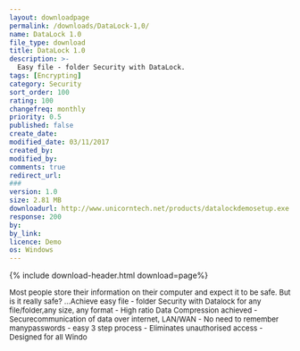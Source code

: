 ```yaml
---
layout: downloadpage
permalink: /downloads/DataLock-1,0/
name: DataLock 1.0
file_type: download
title: DataLock 1.0
description: >-
  Easy file - folder Security with DataLock.
tags: [Encrypting]
category: Security
sort_order: 100
rating: 100
changefreq: monthly
priority: 0.5
published: false
create_date:
modified_date: 03/11/2017
created_by:
modified_by:
comments: true
redirect_url:
###
version: 1.0
size: 2.81 MB
downloadurl: http://www.unicorntech.net/products/datalockdemosetup.exe
response: 200
by:
by_link:
licence: Demo
os: Windows
---
```


{% include download-header.html download=page%}

<p style="fix-download-text !important">
<p><font size="2">Most people store their information on their computer and expect it to be safe. But is it really safe? ...Achieve easy file - folder Security with Datalock for any file/folder,any size, any format - High ratio Data Compression achieved - Securecommunication of data over internet, LAN/WAN - No need to remember manypasswords - easy 3 step process - Eliminates unauthorised access -Designed for all Windo</font></p></p>
